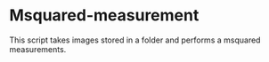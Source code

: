 # Msquared-measurement
This script takes images stored in a folder and performs a msquared measurements.
